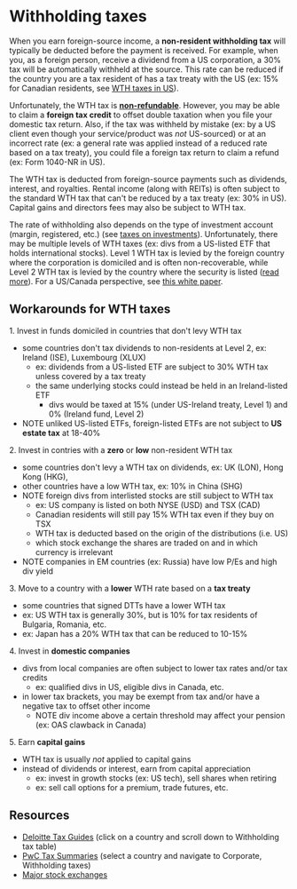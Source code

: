 # Withholding taxes

When you earn foreign-source income, a **non-resident withholding tax** will typically be deducted before the payment is received. For example, when you, as a foreign person, receive a dividend from a US corporation, a 30% tax will be automatically withheld at the source. This rate can be reduced if the country you are a tax resident of has a tax treaty with the US (ex: 15% for Canadian residents, see [WTH taxes in US](https://taxsummaries.pwc.com/united-states/corporate/withholding-taxes)).

Unfortunately, the WTH tax is **[non-refundable](https://ibkr.info/node/946)**. However, you may be able to claim a **foreign tax credit** to offset double taxation when you file your domestic tax return. Also, if the tax was withheld by mistake (ex: by a US client even though your service/product was _not_ US-sourced) or at an incorrect rate (ex: a general rate was applied instead of a reduced rate based on a tax treaty), you could file a foreign tax return to claim a refund (ex: Form 1040-NR in US).

The WTH tax is deducted from foreign-source payments such as dividends, interest, and royalties. Rental income (along with REITs) is often subject to the standard WTH tax that can't be reduced by a tax treaty (ex: 30% in US). Capital gains and directors fees may also be subject to WTH tax.

The rate of withholding also depends on the type of investment account (margin, registered, etc.) (see [taxes on investments](./taxes-on-investments.md)). Unfortunately, there may be multiple levels of WTH taxes (ex: divs from a US-listed ETF that holds international stocks). Level 1 WTH tax is levied by the foreign country where the corporation is domiciled and is often non-recoverable, while Level 2 WTH tax is levied by the country where the security is listed ([read more](https://indexfundinvestor.eu/2019/03/06/how-do-i-calculate-the-taxes-for-my-etf/)). For a US/Canada perspective, see [this white paper](https://www.pwlcapital.com/wp-content/uploads/2018/06/2016-06-17_-Bender-Bortolotti_Foreign_Withholding_Taxes_Hyperlinked.pdf).

## Workarounds for WTH taxes

1\. Invest in funds domiciled in countries that don't levy WTH tax

- some countries don't tax dividends to non-residents at Level 2, ex: Ireland (ISE), Luxembourg (XLUX)
  - ex: dividends from a US-listed ETF are subject to 30% WTH tax unless covered by a tax treaty
  - the same underlying stocks could instead be held in an Ireland-listed ETF
    - divs would be taxed at 15% (under US-Ireland treaty, Level 1) and 0% (Ireland fund, Level 2)
- NOTE unliked US-listed ETFs, foreign-listed ETFs are not subject to **US estate tax** at 18-40%

2\. Invest in contries with a **zero** or **low** non-resident WTH tax

- some countries don't levy a WTH tax on dividends, ex: UK (LON), Hong Kong (HKG),
- other countries have a low WTH tax, ex: 10% in China (SHG)
- NOTE foreign divs from interlisted stocks are still subject to WTH tax
  - ex: US company is listed on both NYSE (USD) and TSX (CAD)
  - Canadian residents will still pay 15% WTH tax even if they buy on TSX
  - WTH tax is deducted based on the origin of the distributions (i.e. US)
  - which stock exchange the shares are traded on and in which currency is irrelevant
- NOTE companies in EM countries (ex: Russia) have low P/Es and high div yield

3\. Move to a country with a **lower** WTH rate based on a **tax treaty**

- some countries that signed DTTs have a lower WTH tax
- ex: US WTH tax is generally 30%, but is 10% for tax residents of Bulgaria, Romania, etc.
- ex: Japan has a 20% WTH tax that can be reduced to 10-15%

4\. Invest in **domestic companies**

- divs from local companies are often subject to lower tax rates and/or tax credits
  - ex: qualified divs in US, eligible divs in Canada, etc.
- in lower tax brackets, you may be exempt from tax and/or have a negative tax to offset other income
  - NOTE div income above a certain threshold may affect your pension (ex: OAS clawback in Canada)

5\. Earn **capital gains**

- WTH tax is usually _not_ applied to capital gains
- instead of dividends or interest, earn from capital appreciation
  - ex: invest in growth stocks (ex: US tech), sell shares when retiring
  - ex: sell call options for a premium, trade futures, etc.

## Resources

- [Deloitte Tax Guides](https://dits.deloitte.com/#TaxGuides) (click on a country and scroll down to Withholding tax table)
- [PwC Tax Summaries](https://taxsummaries.pwc.com/) (select a country and navigate to Corporate, Withholding taxes)
- [Major stock exchanges](https://en.wikipedia.org/wiki/List_of_stock_exchanges#Major_stock_exchanges)

